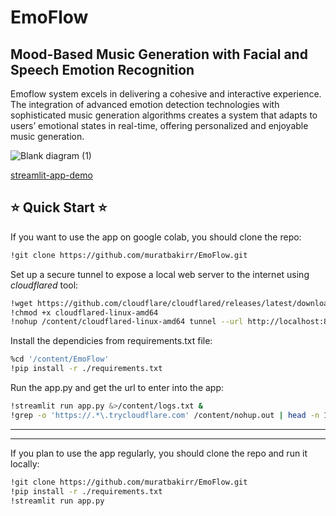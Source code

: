 # EmoFlow
## Mood-Based Music Generation with Facial and Speech Emotion Recognition
Emoflow system excels in delivering a cohesive and
interactive experience. The integration of advanced emotion
detection technologies with sophisticated music generation
algorithms creates a system that adapts to users’ emotional
states in real-time, offering personalized and enjoyable music
generation.

![Blank diagram (1)](https://github.com/user-attachments/assets/de64a8b8-8c4f-4e86-8de6-7b7a25a63103)


[streamlit-app-demo](https://github.com/user-attachments/assets/a3979c58-313e-44fc-900a-96300b2aa566)

## ⭐  Quick Start  ⭐

If you want to use the app on google colab, you should clone the repo:
```bash
!git clone https://github.com/muratbakirr/EmoFlow.git
```
Set up a secure tunnel to expose a local web server to the internet using *cloudflared* tool:
```bash
!wget https://github.com/cloudflare/cloudflared/releases/latest/download/cloudflared-linux-amd64
!chmod +x cloudflared-linux-amd64
!nohup /content/cloudflared-linux-amd64 tunnel --url http://localhost:8501 &
```
Install the dependicies from requirements.txt file:
```bash
%cd '/content/EmoFlow'
!pip install -r ./requirements.txt
```
Run the app.py and get the url to enter into the app:
```bash
!streamlit run app.py &>/content/logs.txt &
!grep -o 'https://.*\.trycloudflare.com' /content/nohup.out | head -n 1 | xargs -I {} echo "Your tunnel url {}"
```


-----------------------------------------------------------------------------------------
-----------------------------------------------------------------------------------------

If you plan to use the app regularly, you should clone the repo and run it locally:
```bash
!git clone https://github.com/muratbakirr/EmoFlow.git
!pip install -r ./requirements.txt
!streamlit run app.py
```
